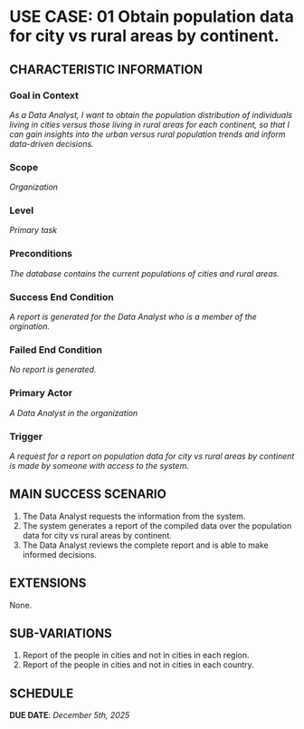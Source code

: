 # USE CASE: 01 Obtain population data for city vs rural areas by continent.

## CHARACTERISTIC INFORMATION

### Goal in Context

*As a Data Analyst, I want to obtain the population distribution of individuals living in cities versus those living in rural areas for each continent, so that I can gain insights into the urban versus rural population trends and inform data-driven decisions.*

### Scope

*Organization*

### Level

*Primary task*

### Preconditions

*The database contains the current populations of cities and rural areas.*

### Success End Condition

*A report is generated for the Data Analyst who is a member of the orgination.*

### Failed End Condition

*No report is generated.*

### Primary Actor

*A Data Analyst in the organization*

### Trigger

*A request for a report on population data for city vs rural areas by continent is made by someone with access to the system.*

## MAIN SUCCESS SCENARIO

1. The Data Analyst requests the information from the system.
2. The system generates a report of the compiled data over the population data for city vs rural areas by continent.
3. The Data Analyst reviews the complete report and is able to make informed decisions.

## EXTENSIONS

None.

## SUB-VARIATIONS

1. Report of the people in cities and not in cities in each region.
2. Report of the people in cities and not in cities in each country.

## SCHEDULE

**DUE DATE**: *December 5th, 2025*

